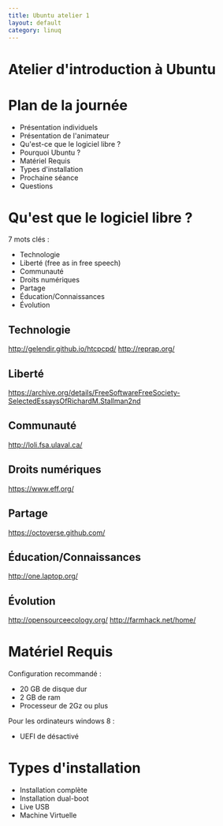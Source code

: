 ```yaml
---
title: Ubuntu atelier 1
layout: default
category: linuq
---
```


Atelier d'introduction à Ubuntu
===============================

Plan de la journée
==================

 * Présentation individuels
 * Présentation de l'animateur
 * Qu'est-ce que le logiciel libre ?
 * Pourquoi Ubuntu ?
 * Matériel Requis
 * Types d'installation
 * Prochaine séance
 * Questions

Qu'est que le logiciel libre ?
==============================

 7 mots clés :

 * Technologie
 * Liberté (free as in free speech)
 * Communauté
 * Droits numériques
 * Partage
 * Éducation/Connaissances
 * Évolution

Technologie
-----------

http://gelendir.github.io/htcpcpd/
http://reprap.org/

Liberté
-------

https://archive.org/details/FreeSoftwareFreeSociety-SelectedEssaysOfRichardM.Stallman2nd

Communauté
----------

http://loli.fsa.ulaval.ca/

Droits numériques
-----------------

https://www.eff.org/

Partage
-------

https://octoverse.github.com/

Éducation/Connaissances
-----------------------

http://one.laptop.org/

Évolution
---------

http://opensourceecology.org/
http://farmhack.net/home/

Matériel Requis
===============

Configuration recommandé :

 * 20 GB de disque dur
 * 2 GB de ram
 * Processeur de 2Gz ou plus

Pour les ordinateurs windows 8 :

 * UEFI de désactivé

Types d'installation
====================

 * Installation complète
 * Installation dual-boot
 * Live USB
 * Machine Virtuelle

